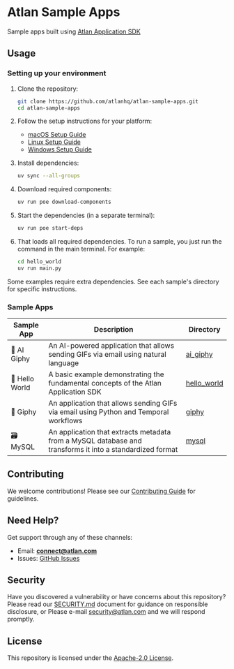 # Atlan Sample Apps

Sample apps built using [Atlan Application SDK](https://github.com/atlanhq/application-sdk)

## Usage

### Setting up your environment

1. Clone the repository:
   ```bash
   git clone https://github.com/atlanhq/atlan-sample-apps.git
   cd atlan-sample-apps
   ```

2. Follow the setup instructions for your platform:
   - [macOS Setup Guide](https://github.com/atlanhq/application-sdk/blob/main/docs/docs/setup/MAC.md)
   - [Linux Setup Guide](https://github.com/atlanhq/application-sdk/blob/main/docs/docs/setup/LINUX.md)
   - [Windows Setup Guide](https://github.com/atlanhq/application-sdk/blob/main/docs/docs/setup/WINDOWS.md)

3. Install dependencies:
   ```bash
   uv sync --all-groups
   ```

3. Download required components:
   ```bash
   uv run poe download-components
   ```

4. Start the dependencies (in a separate terminal):
   ```bash
   uv run poe start-deps
   ```

5. That loads all required dependencies. To run a sample, you just run the command in the main terminal. For example:
   ```bash
   cd hello_world
   uv run main.py
   ```

Some examples require extra dependencies. See each sample's directory for specific instructions.


### Sample Apps

| Sample App | Description | Directory |
|------------|-------------|-----------|
| 🤖 AI Giphy | An AI-powered application that allows sending GIFs via email using natural language | [ai_giphy](./ai_giphy) |
| 👋 Hello World | A basic example demonstrating the fundamental concepts of the Atlan Application SDK | [hello_world](./hello_world) |
| 🤡 Giphy | An application that allows sending GIFs via email using Python and Temporal workflows | [giphy](./giphy) |
| 🗃️ MySQL | An application that extracts metadata from a MySQL database and transforms it into a standardized format | [mysql](./mysql) |

## Contributing

We welcome contributions! Please see our [Contributing Guide](./CONTRIBUTING.md) for guidelines.

## Need Help?

Get support through any of these channels:

- Email: **connect@atlan.com**
- Issues: [GitHub Issues](https://github.com/atlanhq/atlan-sample-apps/issues)

## Security

Have you discovered a vulnerability or have concerns about this repository? Please read our [SECURITY.md](./SECURITY.md) document for guidance on responsible disclosure, or Please e-mail security@atlan.com and we will respond promptly.

## License

This repository is licensed under the [Apache-2.0 License](./LICENSE).
